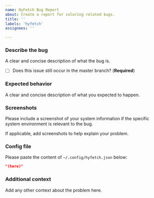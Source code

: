 ```yaml
---
name: HyFetch Bug Report
about: Create a report for coloring related bugs.
title: ''
labels: 'hyfetch'
assignees: ''

---
```


### Describe the bug
A clear and concise description of what the bug is.

- [ ] Does this issue still occur in the master branch? (**Required**)

### Expected behavior
A clear and concise description of what you expected to happen.

### Screenshots
Please include a screenshot of your system information if the specific system environment is relevant to the bug.

If applicable, add screenshots to help explain your problem.

### Config file

Please paste the content of `~/.config/hyfetch.json` below:

```json
"(here)"
```

### Additional context
Add any other context about the problem here.
